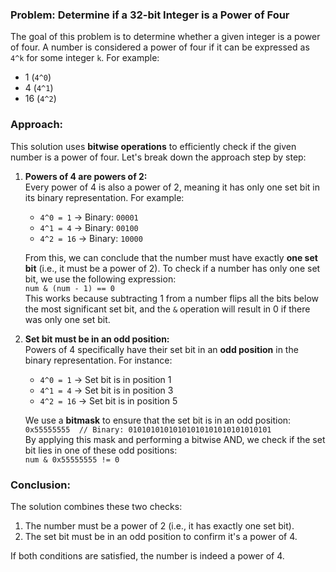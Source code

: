 ### Problem: Determine if a 32-bit Integer is a Power of Four

The goal of this problem is to determine whether a given integer is a power of four. A number is considered a power of four if it can be expressed as `4^k` for some integer `k`. For example:  
- 1 (`4^0`)  
- 4 (`4^1`)  
- 16 (`4^2`)  
  
### Approach:

This solution uses **bitwise operations** to efficiently check if the given number is a power of four. Let's break down the approach step by step:

1. **Powers of 4 are powers of 2:**  
   Every power of 4 is also a power of 2, meaning it has only one set bit in its binary representation. For example:  
   - `4^0 = 1` → Binary: `00001`  
   - `4^1 = 4` → Binary: `00100`  
   - `4^2 = 16` → Binary: `10000`  
   
   From this, we can conclude that the number must have exactly **one set bit** (i.e., it must be a power of 2). To check if a number has only one set bit, we use the following expression:  
   `num & (num - 1) == 0`  
   This works because subtracting 1 from a number flips all the bits below the most significant set bit, and the `&` operation will result in 0 if there was only one set bit.

2. **Set bit must be in an odd position:**  
   Powers of 4 specifically have their set bit in an **odd position** in the binary representation. For instance:  
   - `4^0 = 1` → Set bit is in position 1  
   - `4^1 = 4` → Set bit is in position 3  
   - `4^2 = 16` → Set bit is in position 5  

   We use a **bitmask** to ensure that the set bit is in an odd position:  
   `0x55555555  // Binary: 01010101010101010101010101010101`  
   By applying this mask and performing a bitwise AND, we check if the set bit lies in one of these odd positions:  
   `num & 0x55555555 != 0`

### Conclusion:

The solution combines these two checks:  
1. The number must be a power of 2 (i.e., it has exactly one set bit).  
2. The set bit must be in an odd position to confirm it's a power of 4.

If both conditions are satisfied, the number is indeed a power of 4.
